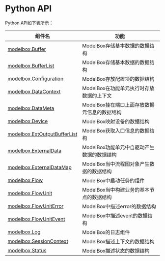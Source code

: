 # Python API

Python API如下表所示：

|组件名|功能|
|-|-|
|[modelbox.Buffer](python/modelbox_buffer.md)| ModelBox存储基本数据的数据结构|
|[modelbox.BufferList](python/modelbox_bufferlist.md)| ModelBox存储基本数据的数据结构 |
|[modelbox.Configuration](python/modelbox_configuration.md)| ModelBox存放配置项的数据结构|
|[modelbox.DataContext](python/modelbox_datacontext.md)| ModelBox在功能单元执行时存放数据的上下文|
|[modelbox.DataMeta](python/modelbox_datameta.md)| ModelBox挂在端口上面存放数据元信息的数据结构|
|[modelbox.Device](python/modelbox_device.md)| ModelBox映射设备的数据结构|
|[modelbox.ExtOutputBufferList](python/modelbox_extoutputbufferlist.md)| ModelBox获取入口信息的数据结构 |
|[modelbox.ExternalData](python/modelbox_externaldata.md)| ModelBox功能单元中自驱动产生数据的数据结构|
|[modelbox.ExternalDataMap](python/modelbox_externaldatamap.md)| ModelBox当中流程图对象产生数据的数据结构|
|[modelbox.Flow](python/modelbox_flow.md)| ModelBox中启动任务的组件|
|[modelbox.FlowUnit](python/modelbox_flowunit.md)| ModelBox当中构建业务的基本节点的数据结构|
|[modelbox.FlowUnitError](python/modelbox_flowuniterror.md)| ModelBox中描述error的数据结构 |
|[modelbox.FlowUnitEvent](python/modelbox_flowunitevent.md)| ModelBox中描述event的数据结构|
|[modelbox.Log](python/modelbox_log.md)| ModelBox的日志组件|
|[modelbox.SessionContext](python/modelbox_sessioncontext.md)| ModelBox描述上下文的数据结构|
|[modelbox.Status](python/modelbox_status.md)| ModelBox描述状态的数据结构|
